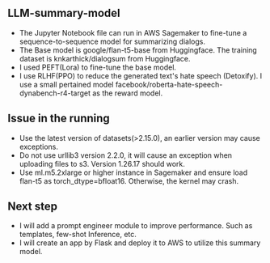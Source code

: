 ## LLM-summary-model
* The Jupyter Notebook file can run in AWS Sagemaker to fine-tune a sequence-to-sequence model for summarizing dialogs.
* The Base model is google/flan-t5-base from Huggingface. The training dataset is knkarthick/dialogsum from Huggingface.
* I used PEFT(Lora) to fine-tune the base model.
* I use RLHF(PPO) to reduce the generated text's hate speech (Detoxify). I use a small pertained model facebook/roberta-hate-speech-dynabench-r4-target as the reward model.

## Issue in the running
* Use the latest version of datasets(>2.15.0), an earlier version may cause exceptions.
* Do not use urllib3 version 2.2.0, it will cause an exception when uploading files to s3. Version 1.26.17 should work.
* Use ml.m5.2xlarge or higher instance in Sagemaker and ensure load flan-t5 as torch_dtype=bfloat16. Otherwise, the kernel may crash.

## Next step
* I will add a prompt engineer module to improve performance. Such as templates, few-shot Inference, etc.
* I will create an app by Flask and deploy it to AWS to utilize this summary model.
